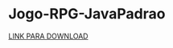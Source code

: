 # Jogo-RPG-JavaPadrao

<a href="https://drive.google.com/uc?export=download&id=128Kj3Jww-uUYefnfSvI1cuQqC2LHCwIi"> LINK PARA DOWNLOAD </a>

